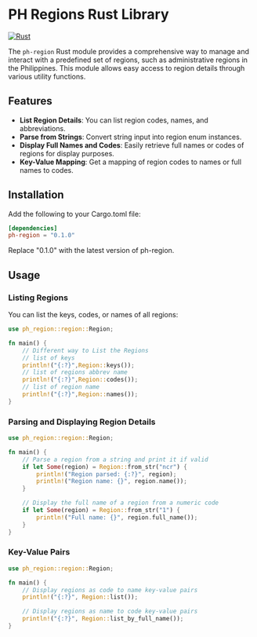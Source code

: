 # PH Regions Rust Library

[![Rust](https://github.com/codeitlikemiley/ph-region/actions/workflows/rust.yml/badge.svg)](https://github.com/codeitlikemiley/ph-region/actions/workflows/rust.yml)

The `ph-region` Rust module provides a comprehensive way to manage and interact with a predefined set of regions, such as administrative regions in the Philippines. This module allows easy access to region details through various utility functions.

## Features

- **List Region Details**: You can list region codes, names, and abbreviations.
- **Parse from Strings**: Convert string input into region enum instances.
- **Display Full Names and Codes**: Easily retrieve full names or codes of regions for display purposes.
- **Key-Value Mapping**: Get a mapping of region codes to names or full names to codes.

## Installation

Add the following to your Cargo.toml file:

```toml
[dependencies]
ph-region = "0.1.0"
```

Replace "0.1.0" with the latest version of ph-region.


## Usage

### Listing Regions

You can list the keys, codes, or names of all regions:

```rust
use ph_region::region::Region;

fn main() {
    // Different way to List the Regions
    // list of keys
    println!("{:?}",Region::keys());
    // list of regions abbrev name
    println!("{:?}",Region::codes());
    // list of region name
    println!("{:?}",Region::names());
}
```

### Parsing and Displaying Region Details

```rust
use ph_region::region::Region;

fn main() {
    // Parse a region from a string and print it if valid
    if let Some(region) = Region::from_str("ncr") {
        println!("Region parsed: {:?}", region);
        println!("Region name: {}", region.name());
    }

    // Display the full name of a region from a numeric code
    if let Some(region) = Region::from_str("1") {
        println!("Full name: {}", region.full_name());
    }
}
```

### Key-Value Pairs

```rust
use ph_region::region::Region;

fn main() {
    // Display regions as code to name key-value pairs
    println!("{:?}", Region::list());

    // Display regions as name to code key-value pairs
    println!("{:?}", Region::list_by_full_name());
}
```

